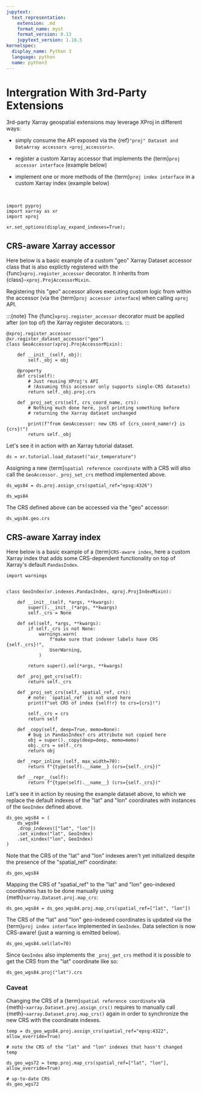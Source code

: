 ```yaml
---
jupytext:
  text_representation:
    extension: .md
    format_name: myst
    format_version: 0.13
    jupytext_version: 1.16.5
kernelspec:
  display_name: Python 3
  language: python
  name: python3
---
```


# Intergration With 3rd-Party Extensions

3rd-party Xarray geospatial extensions may leverage XProj in different ways:

- simply consume the API exposed via the {ref}`"proj" Dataset and DataArray
  accessors <proj_accessors>`.

- register a custom Xarray accessor that implements the {term}`proj accessor
  interface` (example below)

- implement one or more methods of the {term}`proj index interface` in a custom
  Xarray index (example below)

<br>

```{code-cell} ipython3
import pyproj
import xarray as xr
import xproj

xr.set_options(display_expand_indexes=True);
```

## CRS-aware Xarray accessor

Here below is a basic example of a custom "geo" Xarray Dataset accessor class
that is also explictly registered with the {func}`xproj.register_accessor`
decorator. It inherits from {class}`~xproj.ProjAccessorMixin`.

Registering this "geo" accessor allows executing custom logic from within the
accessor (via the {term}`proj accessor interface`) when calling `xproj` API.

:::{note}
The {func}`xproj.register_accessor` decorator must be applied after (on top of)
the Xarray register decorators.
:::


```{code-cell} ipython3
@xproj.register_accessor
@xr.register_dataset_accessor("geo")
class GeoAccessor(xproj.ProjAccessorMixin):

    def __init__(self, obj):
        self._obj = obj

    @property
    def crs(self):
        # Just reusing XProj's API
        # (Assuming this accessor only supports single-CRS datasets)
        return self._obj.proj.crs

    def _proj_set_crs(self, crs_coord_name, crs):
        # Nothing much done here, just printing something before
        # returning the Xarray dataset unchanged

        print(f"from GeoAccessor: new CRS of {crs_coord_name!r} is {crs}!")
        return self._obj
```

Let's see it in action with an Xarray tutorial dataset.

```{code-cell} ipython3
ds = xr.tutorial.load_dataset("air_temperature")
```

Assigning a new {term}`spatial reference coordinate` with a CRS will also call
the ``GeoAccessor._proj_set_crs`` method implemented above.

```{code-cell} ipython3
ds_wgs84 = ds.proj.assign_crs(spatial_ref="epsg:4326")
```

```{code-cell} ipython3
ds_wgs84
```

The CRS defined above can be accessed via the "geo" accessor:

```{code-cell} ipython3
ds_wgs84.geo.crs
```

## CRS-aware Xarray index

Here below is a basic example of a {term}`CRS-aware index`, here a custom Xarray
index that adds some CRS-dependent functionality on top of Xarray's default
`PandasIndex`.

```{code-cell} ipython3
import warnings


class GeoIndex(xr.indexes.PandasIndex, xproj.ProjIndexMixin):

    def __init__(self, *args, **kwargs):
        super().__init__(*args, **kwargs)
        self._crs = None

    def sel(self, *args, **kwargs):
        if self._crs is not None:
            warnings.warn(
                f"make sure that indexer labels have CRS {self._crs}!",
                UserWarning,
            )

        return super().sel(*args, **kwargs)

    def _proj_get_crs(self):
        return self._crs

    def _proj_set_crs(self, spatial_ref, crs):
        # note: `spatial_ref` is not used here
        print(f"set CRS of index {self!r} to crs={crs}!")

        self._crs = crs
        return self

    def _copy(self, deep=True, memo=None):
        # bug in PandasIndex? crs attribute not copied here
        obj = super()._copy(deep=deep, memo=memo)
        obj._crs = self._crs
        return obj

    def _repr_inline_(self, max_width=70):
        return f"{type(self).__name__} (crs={self._crs})"

    def __repr__(self):
        return f"{type(self).__name__} (crs={self._crs})"
```

Let's see it in action by reusing the example dataset above, to which we replace
the default indexes of the "lat" and "lon" coordinates with instances of the
``GeoIndex`` defined above.

```{code-cell} ipython3
ds_geo_wgs84 = (
    ds_wgs84
    .drop_indexes(["lat", "lon"])
    .set_xindex("lat", GeoIndex)
    .set_xindex("lon", GeoIndex)
)
```

Note that the CRS of the "lat" and "lon" indexes aren't yet initialized despite
the presence of the "spatial_ref" coordinate:

```{code-cell} ipython3
ds_geo_wgs84
```

Mapping the CRS of "spatial_ref" to the "lat" and "lon" geo-indexed coordinates has
to be done manually using {meth}`xarray.Dataset.proj.map_crs`:

```{code-cell} ipython3
ds_geo_wgs84 = ds_geo_wgs84.proj.map_crs(spatial_ref=["lat", "lon"])
```

The CRS of the "lat" and "lon" geo-indexed coordinates is updated via the
{term}`proj index interface` implemented in ``GeoIndex``. Data selection is now
CRS-aware! (just a warning is emitted below).

```{code-cell} ipython3
ds_geo_wgs84.sel(lat=70)
```

Since ``GeoIndex`` also implements the ``_proj_get_crs`` method it is possible
to get the CRS from the "lat" coordinate like so:

```{code-cell} ipython3
ds_geo_wgs84.proj("lat").crs
```

### Caveat

Changing the CRS of a {term}`spatial reference coordinate` via
{meth}`~xarray.Dataset.proj.assign_crs()` requires to manually call
{meth}`~xarray.Dataset.proj.map_crs()` again in order to synchronize the new CRS
with the coordinate indexes.

```{code-cell} ipython3
temp = ds_geo_wgs84.proj.assign_crs(spatial_ref="epsg:4322", allow_override=True)

# note the CRS of the "lat" and "lon" indexes that hasn't changed
temp
```

```{code-cell} ipython3
ds_geo_wgs72 = temp.proj.map_crs(spatial_ref=["lat", "lon"], allow_override=True)

# up-to-date CRS
ds_geo_wgs72
```
